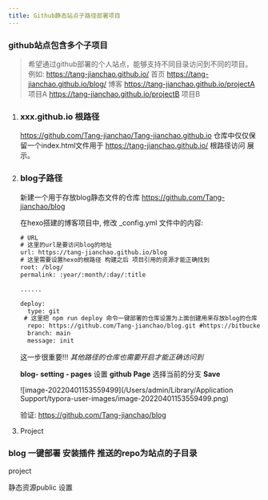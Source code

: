 ```yaml
---
title: Github静态站点子路径部署项目
---
```


### github站点包含多个子项目

> 希望通过github部署的个人站点，能够支持不同目录访问到不同的项目。
> 例如: https://tang-jianchao.github.io/ 首页
> https://tang-jianchao.github.io/blog/ 博客
> https://tang-jianchao.github.io/projectA 项目A
> https://tang-jianchao.github.io/projectB 项目B

1. ### xxx.github.io 根路径

   https://github.com/Tang-jianchao/Tang-jianchao.github.io 仓库中仅仅保留一个index.html文件用于  https://tang-jianchao.github.io/  根路径访问 展示。

   

2. ### blog子路径

   新建一个用于存放blog静态文件的仓库 https://github.com/Tang-jianchao/blog 

   在hexo搭建的博客项目中, 修改  _config.yml 文件中的内容:

   ```xml
   # URL
   # 这里的url是要访问blog的地址
   url: https://tang-jianchao.github.io/blog 
   # 这里需要设置hexo的根路径 构建之后 项目引用的资源才能正确找到
   root: /blog/
   permalink: :year/:month/:day/:title
   
   ......
   
   deploy:
     type: git
   	# 这里把 npm run deploy 命令一键部署的仓库设置为上面创建用来存放blog的仓库
     repo: https://github.com/Tang-jianchao/blog.git #https://bitbucket.org/JohnSmith/johnsmith.bitbucket.io
     branch: main
     message: init
   ```

   这一步很重要!!!  *其他路径的仓库也需要开启才能正确访问到* 

   **blog- setting - pages**  设置 **github Page** 选择当前的分支  **Save**

   ![image-20220401153559499](/Users/admin/Library/Application Support/typora-user-images/image-20220401153559499.png)

   验证: https://github.com/Tang-jianchao/blog 

3. Project

   







### blog   一键部署  安装插件 推送的repo为站点的子目录





project

静态资源public 设置